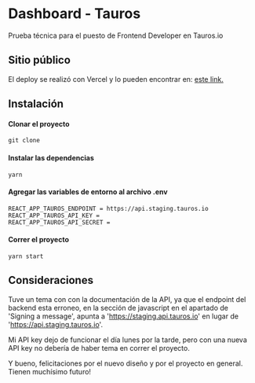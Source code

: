 # Dashboard - Tauros
Prueba técnica para el puesto de Frontend Developer en Tauros.io

## Sitio público

El deploy se realizó con Vercel y lo pueden encontrar en:
[este link.](https://tauros-dashboard.vercel.app/)

## Instalación

#### Clonar el proyecto
```
git clone 
```
    
#### Instalar las dependencias
```
yarn
```

#### Agregar las variables de entorno al archivo .env
```
REACT_APP_TAUROS_ENDPOINT = https://api.staging.tauros.io
REACT_APP_TAUROS_API_KEY = 
REACT_APP_TAUROS_API_SECRET = 
```

#### Correr el proyecto
```
yarn start
```

## Consideraciones

Tuve un tema con con la documentación de la API, ya que el endpoint del backend esta erroneo, en la sección de javascript en el apartado de 'Signing a message', apunta a 'https://staging.api.tauros.io' en lugar de 'https://api.staging.tauros.io'.

Mi API key dejo de funcionar el día lunes por la tarde, pero con una nueva API key no debería de haber tema en correr el proyecto.

Y bueno, felicitaciones por el nuevo diseño y por el proyecto en general. Tienen muchísimo futuro!
